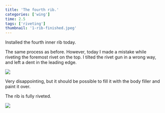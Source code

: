 ```yaml
---
title: 'The fourth rib.'
categories: ['wing']
time: 2.5
tags: ['riveting']
thumbnail: '1-rib-finished.jpeg'
---
```


Installed the fourth inner rib today.

<!-- more -->

The same process as before. However, today I made a mistake while riveting the foremost rivet on the top. I tilted the rivet gun in a wrong way, and left a dent in the leading edge.

![](./0-dent-in-skin.jpeg)

Very disappointing, but it should be possible to fill it with the body filler and paint it over.

The rib is fully riveted.

![](./1-rib-finished.jpeg)